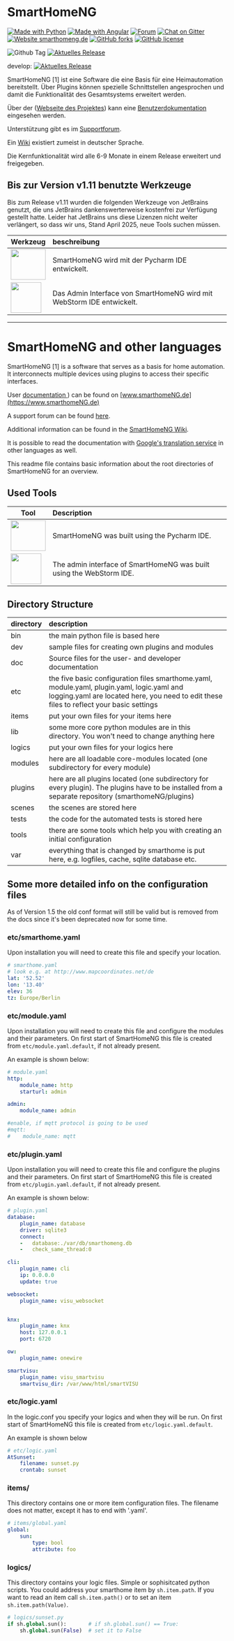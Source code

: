 

# SmartHomeNG

[![Made with Python](https://img.shields.io/badge/made%20with-Python-blue.svg)](https://www.python.org)
[![Made with Angular](https://img.shields.io/badge/made%20with-Angular-blue.svg)](https://angular.io)
[![Forum](https://img.shields.io/badge/forum-KNX_User_Forum-brightgreen.svg)](https://knx-user-forum.de/forum/supportforen/smarthome-py)
[![Chat on Gitter](https://img.shields.io/badge/chat-On_Gitter-brightgreen)](https://gitter.im/smarthomeNG/smarthome?utm_source=badge&utm_medium=badge&utm_campaign=pr-badge&utm_content=badge)
[![Website smarthomeng.de](https://img.shields.io/website-up-down-green-red/http/smarthomeng.de.svg)](http://smarthomeng.de/)
[![GitHub forks](https://badgen.net/github/forks/smarthomeNG/smarthome/)](https://GitHub.com/smarthomeNG/smarthome/network/)
[![GitHub license](https://img.shields.io/github/license/smarthomeNG/smarthome.svg)](https://github.com/smarthomeNG/smarthome/blob/master/LICENSE)

![Github Tag](https://img.shields.io/github/v/release/smarthomeng/smarthome?sort=semver)
[![Aktuelles Release](https://img.shields.io/github/actions/workflow/status/smarthomeNG/smarthome/unittests.yml?branch=master)](https://github.com/smarthomeNG/smarthome/actions/workflows/unittests.yml)

develop: [![Aktuelles Release](https://img.shields.io/github/actions/workflow/status/smarthomeNG/smarthome/unittests.yml?branch=develop)](https://github.com/smarthomeNG/smarthome/actions/workflows/unittests.yml)


SmartHomeNG [1] ist eine Software die eine Basis für eine Heimautomation bereitstellt. Über Plugins können spezielle Schnittstellen angesprochen und damit die Funktionalität des Gesamtsystems erweitert werden.

Über der ([Webseite des Projektes](https://www.smarthomeNG.de)) kann eine [Benutzerdokumentation](https://docs.smarthomeNG.de) eingesehen werden.

Unterstützung gibt es im [Supportforum](https://knx-user-forum.de/forum/supportforen/smarthome-py).

Ein [Wiki](https://github.com/smarthomeNG/smarthome/wiki) existiert zumeist in deutscher Sprache.

Die Kernfunktionalität wird alle 6-9 Monate in einem Release erweitert und freigegeben.

## Bis zur Version v1.11 benutzte Werkzeuge

Bis zum Release v1.11 wurden die folgenden Werkzeuge von JetBrains genutzt, die uns JetBrains dankenswerterweise kostenfrei zur Verfügung gestellt hatte.
Leider hat JetBrains uns diese Lizenzen nicht weiter verlängert, so dass wir uns, Stand April 2025, neue Tools suchen müssen. 

| Werkzeug | beschreibung |
| ---     | :--- |
| <a href="https://www.jetbrains.com/?from=SmartHomeNG"><img src="https://smarthomeng.de/images/pycharm-logo.png" width="80" height="70"></a> | SmartHomeNG wird mit der Pycharm IDE entwickelt. |
| <a href="https://www.jetbrains.com/?from=SmartHomeNG"><img src="https://smarthomeng.de/images/webstorm-logo.png" width="70" height="70"></a> | Das Admin Interface von SmartHomeNG wird mit WebStorm IDE entwickelt. |

<nr>
    
---

# SmartHomeNG and other languages

SmartHomeNG [1] is a software that serves as a basis for home automation. It interconnects multiple devices using plugins to access their specific interfaces.

User [documentation ](http://docs.smarthomeNG.de)) can be found on [www.smarthomeNG.de](https://www.smarthomeNG.de)

A support forum can be found [here](https://knx-user-forum.de/forum/supportforen/smarthome-py).

Additional information can be found in the [SmartHomeNG Wiki](https://github.com/smarthomeNG/smarthome/wiki).

It is possible to read the documentation with [Google's translation service](https://translate.google.com/translate?hl=&sl=de&tl=en&u=https://www.smarthomeng.de/dev/user/) in other languages as well.

This readme file contains basic information about the root directories of SmartHomeNG for an overview.


## Used Tools

| Tool | Description |
| ---     | :--- |
| <a href="https://www.jetbrains.com/?from=SmartHomeNG"><img src="https://smarthomeng.de/images/pycharm-logo.png" width="80" height="70"></a> | SmartHomeNG was built using the Pycharm IDE. |
| <a href="https://www.jetbrains.com/?from=SmartHomeNG"><img src="https://smarthomeng.de/images/webstorm-logo.png" width="70" height="70"></a> | The admin interface of SmartHomeNG was built using the WebStorm IDE. |


## Directory Structure

| directory | description|
| ---       | :--- |
|bin 	    | the main python file is based here |
|dev 	    | sample files for creating own plugins and modules |
|doc 	    | Source files for the user- and developer documentation |
|etc 	    | the five basic configuration files smarthome.yaml, module.yaml, plugin.yaml, logic.yaml and logging.yaml are located here, you need to edit these files to reflect your basic settings |
|items 	    | put your own files for your items here |
|lib 	    | some more core python modules are in this directory. You won't need to change anything here |
|logics     | put your own files for your logics here |
|modules    | here are all loadable core-modules located (one subdirectory for every module) |
|plugins    | here are all plugins located (one subdirectory for every plugin). The plugins have to be installed from a separate repository (smarthomeNG/plugins) |
|scenes     | the scenes are stored here |
|tests      | the code for the automated tests is stored here |
|tools      | there are some tools which help you with creating an initial configuration |
|var 	    | everything that is changed by smarthome is put here, e.g. logfiles, cache, sqlite database etc. |

## Some more detailed info on the configuration files

As of Version 1.5 the old conf format will still be valid but is removed from the docs since it's been deprecated now for some time.

### etc/smarthome.yaml
Upon installation you will need to create this file and specify your location.

```yaml
# smarthome.yaml
# look e.g. at http://www.mapcoordinates.net/de
lat: '52.52'
lon: '13.40'
elev: 36
tz: Europe/Berlin
```

### etc/module.yaml
Upon installation you will need to create this file and configure the modules and their parameters. On first start of SmartHomeNG this file is created from ```etc/module.yaml.default```, if not already present.

An example is shown below:

```yaml
# module.yaml
http:
    module_name: http
    starturl: admin

admin:
    module_name: admin

#enable, if mqtt protocol is going to be used
#mqtt:
#    module_name: mqtt

```
### etc/plugin.yaml
Upon installation you will need to create this file and configure the plugins and their parameters. On first start of SmartHomeNG this file is created from ```etc/plugin.yaml.default```, if not already present.


An example is shown below:

```yaml
# plugin.yaml
database:
    plugin_name: database
    driver: sqlite3
    connect:
    -   database:./var/db/smarthomeng.db
    -   check_same_thread:0

cli:
    plugin_name: cli
    ip: 0.0.0.0
    update: true

websocket:
    plugin_name: visu_websocket


knx:
    plugin_name: knx
    host: 127.0.0.1
    port: 6720

ow:
    plugin_name: onewire

smartvisu:
    plugin_name: visu_smartvisu
    smartvisu_dir: /var/www/html/smartVISU


```

### etc/logic.yaml
In the logic.conf you specify your logics and when they will be run. 
On first start of SmartHomeNG this file is created from ```etc/logic.yaml.default```.

 An example is shown below

```yaml
# etc/logic.yaml
AtSunset:
    filename: sunset.py
    crontab: sunset
```

### items/
This directory contains one or more item configuration files.
The filename does not matter, except it has to end with '.yaml'.


```yaml
# items/global.yaml
global:
    sun:
        type: bool
        attribute: foo
```

### logics/
This directory contains your logic files. Simple or sophisitcated python scripts. You could address your smarthome item by `sh.item.path`.
If you want to read an item call `sh.item.path()` or to set an item `sh.item.path(Value)`.

```python
# logics/sunset.py
if sh.global.sun():       # if sh.global.sun() == True:
    sh.global.sun(False)  # set it to False
```
